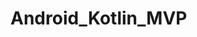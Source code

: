 # Android_Kotlin_MVP

<!--
        android:background="?android:attr/selectableItemBackground"波纹有边界
        android:background="?android:attr/selectableItemBackgroundBorderless" 波纹超出边界
    -->